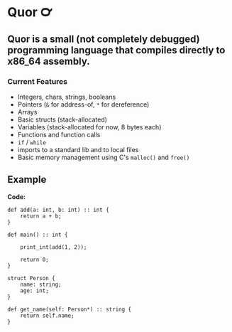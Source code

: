 # Quor ℺

## Quor is a small (not completely debugged) programming language that compiles directly to x86_64 assembly.

### Current Features

- Integers, chars, strings, booleans
- Pointers (`&` for address-of, `*` for dereference)
- Arrays
- Basic structs (stack-allocated)
- Variables (stack-allocated for now, 8 bytes each)
- Functions and function calls
- `if` / `while`
- imports to a standard lib and to local files
- Basic memory management using C's `malloc()` and `free()`

## Example

**Code:**

```quor
def add(a: int, b: int) :: int {
    return a + b;
}

def main() :: int {

    print_int(add(1, 2));

    return 0;
}
```

```quor
struct Person {
    name: string;
    age: int;
}

def get_name(self: Person*) :: string {
    return self.name;
}

```
